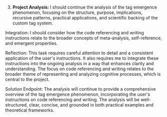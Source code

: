 
3. **Project Analysis:** I should continue the analysis of the tag emergence phenomenon, focusing on the structure, purpose, implications, recursive patterns, practical applications, and scientific backing of the custom tag system.

Integration: I should consider how the code referencing and writing instructions relate to the broader concepts of meta-analysis, self-reference, and emergent properties.

Reflection:
This task requires careful attention to detail and a consistent application of the user's instructions. It also requires me to integrate these instructions into the ongoing analysis in a way that enhances clarity and understanding. The focus on code referencing and writing relates to the broader theme of representing and analyzing cognitive processes, which is central to the project.

Solution Endpoint:
The analysis will continue to provide a comprehensive overview of the tag emergence phenomenon, incorporating the user's instructions on code referencing and writing. The analysis will be well-structured, clear, concise, and grounded in both practical examples and theoretical frameworks.
